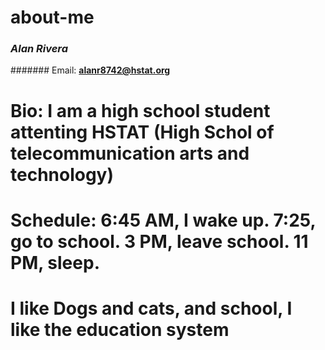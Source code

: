# about-me
### _Alan Rivera_

####### Email: **alanr8742@hstat.org**

# Bio: I am a high school student attenting HSTAT (High Schol of telecommunication arts and technology)

# Schedule: 6:45 AM, I wake up. 7:25, go to school. 3 PM, leave school. 11 PM, sleep.

# I like Dogs and cats, and school, I like the education system 
